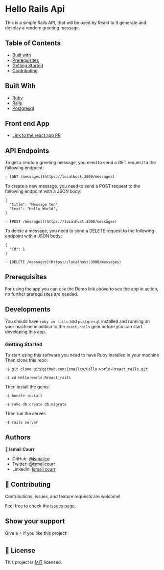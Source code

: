 # Hello Rails Api

This is a simple Rails API, that will be used by React to It generate and desplay a rendom greeting message.

## Table of Contents

- [Built with](#built-with)
- [Prerequisites](#prerequisites)
- [Getting Started](#getting-started)
- [Contributing](#🤝-contributing)

## Built With

- [Ruby](https://www.ruby-lang.org/)
- [Rails](https://rubygems.org/gems/rails)
- [Postgresql](https://www.postgresql.org/)

## Front end App

- [Link to the  react app PR](https://github.com/Ismailco/hello-react-front-end/pull/1)

## API Endpoints

To get a rendom greeting message, you need to send a GET request to the following endpoint:

```bash
- [GET /messages](https://localhost:3000/messages)
```
To create a new message, you need to send a POST request to the following endpoint with a JSON body:

```
{
  "title": "Message ten"
  "text": "Hello World",
}
```

```
- [POST /messages](https://localhost:3000/messages)
```

To delete a message, you need to send a DELETE request to the following endpoint with a JSON body:

```
{
  "id": 1
}
```

```
- [DELETE /messages](https://localhost:3000/messages)
```

## Prerequisites

For using the app you can use the Demo link above to see the app in action, no further prerequisites are needed.

## Developments

You should have `ruby on rails` and `postgresql` installed and running on your machine in adition to the `react-rails` gem before you can start developing this app.

### Getting Started

To start using this software you need to have Ruby installed in your machine
Then clone this repo:

```
-$ git clone git@github.com:Ismailco/Hello-world-Rreact_rails.git
```

```
-$ cd Hello-world-Rreact_rails
```

Then install the gems:

```
-$ bundle install
```

```
-$ rake db:create db:migrate
```

Then run the server:

```
-$ rails server
```

## Authors

👤 **Ismail Courr**

- GitHub: [@ismailco](https://github.com/ismailco)
- Twitter: [@ismailcourr](https://twitter.com/ismailcourr)
- LinkedIn: [Ismail courr](https://www.linkedin.com/in/ismailcourr)

## 🤝 Contributing

Contributions, issues, and feature requests are welcome!

Feel free to check the [issues page](../../issues/).

## Show your support

Give a ⭐️ if you like this project!

## 📝 License

This project is [MIT](./LICENSE) licensed.
